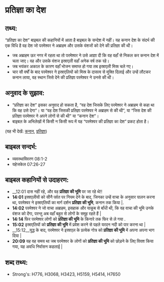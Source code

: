 # प्रतिज्ञा का देश #

## तथ्य: ##

“प्रतिज्ञा का देश” बाइबल की कहानियों में आता है बाइबल के सन्देश में नहीं। यह कनान देश के संदर्भ की एक विधि है वह देश जो परमेश्वर ने अब्राहम और उसके वंशजों को देने की प्रतिज्ञा की थी।

* जब अब्राहम ऊर नगर में रहता था तो परमेश्वर ने उसे आज्ञा दी कि वह वहाँ से निकल कर कनान देश में चला जाए। वह और उसके वंशज इस्राएली वहाँ अनेक वर्ष तक रहे।
* जब भयंकर अकाल के कारण वहाँ भोजन समाप्त हो गया तब इस्राएली मिस्र चले गए।
* चार सौ वर्षों के बाद परमेश्वर ने इस्राएलियों को मिस्र के दासत्व से मुक्ति दिलाई और उन्हें लौटकर कनान लाया, वह स्थान जिसे देने की प्रतिज्ञा परमेश्वर ने उनसे की थी।

## अनुवाद के सुझाव: ##

* “प्रतिज्ञा का देश” इसका अनुवाद हो सकता है, “वह देश जिसके लिए परमेश्वर ने अब्राहम से कहा था कि वह उसे देगा”। या “वह देश जिसकी प्रतिज्ञा परमेश्वर ने अब्राहम से की थी”, या “जिस देश की प्रतिज्ञा परमेश्वर ने अपने लोगों से की थी” या “कनान देश”।
* बाइबल के अभिलेखों में किसी न किसी रूप में यह “परमेश्वर की प्रतिज्ञा का देश” प्रकट होता है।

(यह भी देखें: [कनान](../canaan.md), [प्रतिज्ञा](../promise.md))

## बाइबल सन्दर्भ: ##

* व्यवस्थाविवरण 08:1-2
* यहेजकेल 07:26-27

## बाइबल कहानियों से उदाहरण: ##

* __12:01 दास नहीं रहे, और वह __प्रतिज्ञा की भूमि__ पर जा रहे थे!!
* __14:01__ इस्राएलीयों को सीनै पर्वत पर नियम देने के बाद, जिनका उन्हें वाचा के अनुसार पालन करना था, परमेश्वर ने इस्राएलियों का मार्ग दर्शन __प्रतिज्ञा की भूमि__, कनान तक किया |.
* __14:02__ परमेश्वर ने जो वाचा अब्राहम, इसहाक और याकूब से बाँधी थी, कि वह वाचा की भूमि उनके वंशज को देंगा, परन्तु अब वहाँ बहुत से लोगों के समूह रहते हैं |
* __14:14__ फिर परमेश्वर लोगों को __प्रतिज्ञा की भूमि__ के किनारे तक फिर से ले गया  .
* __15:02__ इस्राएलियों को __प्रतिज्ञा की भूमि__ में प्रवेश करने से पहले यरदन नदी को पार करना था |
* __15:12__युद्ध के बाद, परमेश्वर ने इस्राएल के प्रत्येक गोत्र को __प्रतिज्ञा की भूमि__ में अपना अपना भाग दिया |
* __20:09__ यह वह समय था जब परमेश्वर के लोगों को __प्रतिज्ञा की भूमि__ को छोड़ने के लिए विवश किया गया, यह अवधि निर्वासन कहलाई |

## शब्द तथ्य: ##

* Strong's: H776, H3068, H3423, H5159, H5414, H7650
